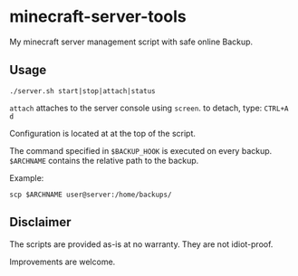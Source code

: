 # minecraft-server-tools

My minecraft server management script with safe online Backup.

## Usage

`./server.sh start|stop|attach|status`

`attach` attaches to the server console using `screen`. to detach, type: `CTRL+A d`

Configuration is located at at the top of the script. 

The command specified in `$BACKUP_HOOK` is
executed on every backup. `$ARCHNAME` contains the relative path to the backup.

Example:

    scp $ARCHNAME user@server:/home/backups/

## Disclaimer

The scripts are provided as-is at no warranty.
They are not idiot-proof.

Improvements are welcome.
